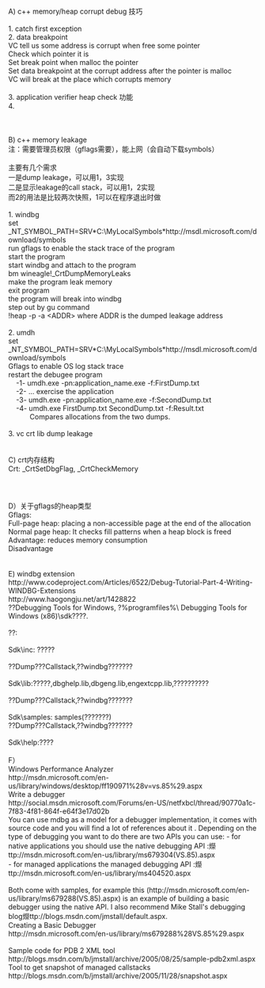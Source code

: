 <p><br />A) c++ memory/heap corrupt debug 技巧<br /><br />1. catch first exception<br />2. data breakpoint<br />VC tell us some address is corrupt when free some pointer<br />Check which pointer it is<br />Set break point when malloc the pointer<br />Set data breakpoint at the corrupt address after the pointer is malloc<br />VC will break at the place which corrupts memory<br /><br />3. application verifier heap check 功能<br />4. <br /><br /><br /><br />B) c++ memory leakage<br />注：需要管理员权限（gflags需要），能上网（会自动下载symbols）<br /><br />主要有几个需求<br />一是dump leakage，可以用1，3实现<br />二是显示leakage的call stack，可以用1，2实现<br />而2的用法是比较两次快照，1可以在程序退出时做<br /><br />1. windbg<br />set _NT_SYMBOL_PATH=SRV*C:\MyLocalSymbols*http://msdl.microsoft.com/download/symbols<br />run gflags to enable the stack trace of the program<br />start the program <br />start windbg and attach to the program<br />bm wineagle!_CrtDumpMemoryLeaks<br />make the program leak memory<br />exit program<br />the program will break into windbg<br />step out by gu command<br />!heap -p -a &lt;ADDR&gt; where ADDR is the dumped leakage address<br /><br />2. umdh<br />set _NT_SYMBOL_PATH=SRV*C:\MyLocalSymbols*http://msdl.microsoft.com/download/symbols<br />Gflags to enable OS log stack trace<br />restart the debugee program<br />&nbsp;&nbsp;&nbsp; -1- umdh.exe -pn:application_name.exe -f:FirstDump.txt<br />&nbsp;&nbsp;&nbsp; -2- ... exercise the application<br />&nbsp;&nbsp;&nbsp; -3- umdh.exe -pn:application_name.exe -f:SecondDump.txt<br />&nbsp;&nbsp;&nbsp; -4- umdh.exe FirstDump.txt SecondDump.txt -f:Result.txt<br />&nbsp;&nbsp;&nbsp;&nbsp;&nbsp;&nbsp;&nbsp;&nbsp;&nbsp;&nbsp; Compares allocations from the two dumps.<br /><br />3. vc crt lib dump leakage<br /><br /><br />C) crt内存结构<br />Crt: _CrtSetDbgFlag, _CrtCheckMemory</p>
<p><img src="http://images.cnitblog.com/blog/23777/201307/02210459-4c337f29b6d645f38ed1b538b90e625c.jpg" alt="" /></p>
<p><img src="http://images.cnitblog.com/blog/23777/201307/02210517-9832a93aa4a14926890c742d710e923e.jpg" alt="" /></p>
<p><img src="http://images.cnitblog.com/blog/23777/201307/02210529-50c5122b19974ab4a9787018e6443d6d.jpg" alt="" /></p>
<p>D）关于gflags的heap类型<br />Gflags:<br />Full-page heap: placing a non-accessible page at the end of the allocation<br />Normal page heap: It checks fill patterns when a heap block is freed <br />Advantage: reduces memory consumption <br />Disadvantage <br /><br /><br />E) windbg extension<br />http://www.codeproject.com/Articles/6522/Debug-Tutorial-Part-4-Writing-WINDBG-Extensions<br />http://www.haogongju.net/art/1428822 <br />??Debugging Tools for Windows, ?%programfiles%\ Debugging Tools for Windows (x86)\sdk????.<br /><br />??:<br /><br />Sdk\inc: ?????<br /><br />??Dump???Callstack,??windbg???????<br /><br />Sdk\lib:?????,dbghelp.lib,dbgeng.lib,engextcpp.lib,??????????<br /><br />??Dump???Callstack,??windbg???????<br /><br />Sdk\samples: samples(???????)<br />??Dump???Callstack,??windbg???????<br /><br />Sdk\help:???? <br /><br />F）<br />Windows Performance Analyzer<br />http://msdn.microsoft.com/en-us/library/windows/desktop/ff190971%28v=vs.85%29.aspx<br />Write a debugger<br />http://social.msdn.microsoft.com/Forums/en-US/netfxbcl/thread/90770a1c-7f83-4f81-864f-e64f3e17d02b<br />You can use mdbg as a model for a debugger implementation, it comes with source code and you will find a lot of references about it . Depending on the type of debugging you want to do there are two APIs you can use: - for native applications you should use the native debugging API :爃ttp://msdn.microsoft.com/en-us/library/ms679304(VS.85).aspx<br />- for managed applications the managed debugging API :爃ttp://msdn.microsoft.com/en-us/library/ms404520.aspx<br /><br />Both come with samples, for example this (http://msdn.microsoft.com/en-us/library/ms679288(VS.85).aspx) is an example of building a basic debugger using the native API. I also recommend Mike Stall's debugging blog爃ttp://blogs.msdn.com/jmstall/default.aspx.<br />Creating a Basic Debugger<br />http://msdn.microsoft.com/en-us/library/ms679288%28VS.85%29.aspx<br /><br />Sample code for PDB 2 XML tool<br />http://blogs.msdn.com/b/jmstall/archive/2005/08/25/sample-pdb2xml.aspx<br />Tool to get snapshot of managed callstacks<br />http://blogs.msdn.com/b/jmstall/archive/2005/11/28/snapshot.aspx<br /><br /><br /><br /><br /></p>